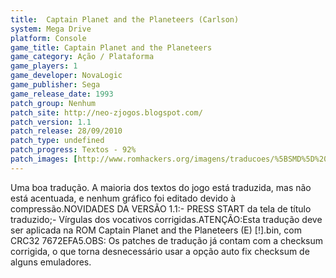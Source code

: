 ```yaml
---
title:  Captain Planet and the Planeteers (Carlson)
system: Mega Drive
platform: Console
game_title: Captain Planet and the Planeteers
game_category: Ação / Plataforma
game_players: 1
game_developer: NovaLogic
game_publisher: Sega
game_release_date: 1993
patch_group: Nenhum
patch_site: http://neo-zjogos.blogspot.com/
patch_version: 1.1
patch_release: 28/09/2010
patch_type: undefined
patch_progress: Textos - 92%
patch_images: [http://www.romhackers.org/imagens/traducoes/%5BSMD%5D%20Captain%20Planet%20and%20the%20Planeteers%20-%20Carlson%20-%201.png,http://www.romhackers.org/imagens/traducoes/%5BSMD%5D%20Captain%20Planet%20and%20the%20Planeteers%20-%20Carlson%20-%202.png,http://www.romhackers.org/imagens/traducoes/%5BSMD%5D%20Captain%20Planet%20and%20the%20Planeteers%20-%20Carlson%20-%203.png]
---
```

Uma boa tradução. A maioria dos textos do jogo está traduzida, mas não está acentuada, e nenhum gráfico foi editado devido à compressão.NOVIDADES DA VERSÃO 1.1:- PRESS START da tela de título traduzido;- Vírgulas dos vocativos corrigidas.ATENÇÃO:Esta tradução deve ser aplicada na ROM Captain Planet and the Planeteers (E) [!].bin, com CRC32 7672EFA5.OBS: Os patches de tradução já contam com a checksum corrigida, o que torna desnecessário usar a opção auto fix checksum de alguns emuladores.